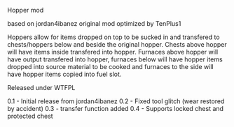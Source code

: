 Hopper mod

based on jordan4ibanez original mod
optimized by TenPlus1

Hoppers allow for items dropped on top to be sucked in and transfered to chests/hoppers below and beside the original hopper.  Chests above hopper will have items inside transfered into hopper.  Furnaces above hopper will have output transfered into hopper, furnaces below will have hopper items dropped into source material to be cooked and furnaces to the side will have hopper items copied into fuel slot.

Released under WTFPL

0.1 - Initial release from jordan4ibanez
0.2 - Fixed tool glitch (wear restored by accident)
0.3 - transfer function added
0.4 - Supports locked chest and protected chest